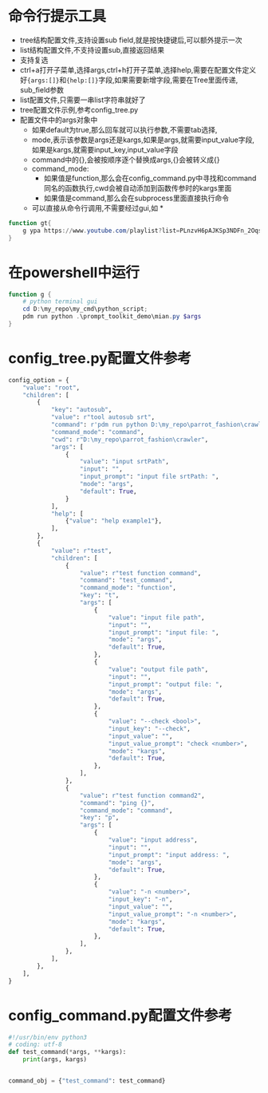 # 命令行提示工具
  * tree结构配置文件,支持设置sub field,就是按快捷键后,可以额外提示一次
  * list结构配置文件,不支持设置sub,直接返回结果
  * 支持复选
  * ctrl+a打开子菜单,选择args,ctrl+h打开子菜单,选择help,需要在配置文件定义好`{args:[]}`和`{help:[]}`字段,如果需要新增字段,需要在Tree里面传递, sub_field参数
  * list配置文件,只需要一串list字符串就好了
  * tree配置文件示例,参考config_tree.py
  * 配置文件中的args对象中
    * 如果default为true,那么回车就可以执行参数,不需要tab选择,
    * mode,表示该参数是args还是kargs,如果是args,就需要input_value字段,如果是kargs,就需要input_key,input_value字段
    * command中的{},会被按顺序逐个替换成args,\{\}会被转义成{}
    * command_mode:
        * 如果值是function,那么会在config_command.py中寻找和command同名的函数执行,cwd会被自动添加到函数传参时的kargs里面
        * 如果值是command,那么会在subprocess里面直接执行命令
    * 可以直接从命令行调用,不需要经过gui,如
        *
```powershell
function gt{
	g ypa https://www.youtube.com/playlist?list=PLnzvH6pAJKSp3NDFn_2OqsGVFpQREer3J --download-archive "archive.txt"
}
```
# 在powershell中运行
```powershell
function g {
	# python terminal gui
	cd D:\my_repo\my_cmd\python_script;
	pdm run python .\prompt_toolkit_demo\mian.py $args
}
```
# config_tree.py配置文件参考
```python
config_option = {
    "value": "root",
    "children": [
        {
            "key": "autosub",
            "value": r"tool autosub srt",
            "command": r'pdm run python D:\my_repo\parrot_fashion\crawler\autosub_tool.py ats "{}"',
            "command_mode": "command",
            "cwd": r"D:\my_repo\parrot_fashion\crawler",
            "args": [
                {
                    "value": "input srtPath",
                    "input": "",
                    "input_prompt": "input file srtPath: ",
                    "mode": "args",
                    "default": True,
                }
            ],
            "help": [
                {"value": "help example1"},
            ],
        },
        {
            "value": r"test",
            "children": [
                {
                    "value": r"test function command",
                    "command": "test_command",
                    "command_mode": "function",
                    "key": "t",
                    "args": [
                        {
                            "value": "input file path",
                            "input": "",
                            "input_prompt": "input file: ",
                            "mode": "args",
                            "default": True,
                        },
                        {
                            "value": "output file path",
                            "input": "",
                            "input_prompt": "output file: ",
                            "mode": "args",
                            "default": True,
                        },
                        {
                            "value": "--check <bool>",
                            "input_key": "--check",
                            "input_value": "",
                            "input_value_prompt": "check <number>",
                            "mode": "kargs",
                            "default": True,
                        },
                    ],
                },
                {
                    "value": r"test function command2",
                    "command": "ping {}",
                    "command_mode": "command",
                    "key": "p",
                    "args": [
                        {
                            "value": "input address",
                            "input": "",
                            "input_prompt": "input address: ",
                            "mode": "args",
                            "default": True,
                        },
                        {
                            "value": "-n <number>",
                            "input_key": "-n",
                            "input_value": "",
                            "input_value_prompt": "-n <number>",
                            "mode": "kargs",
                            "default": True,
                        },
                    ],
                },
            ],
        },
    ],
}
```
# config_command.py配置文件参考
```python
#!/usr/bin/env python3
# coding: utf-8
def test_command(*args, **kargs):
    print(args, kargs)


command_obj = {"test_command": test_command}
```
